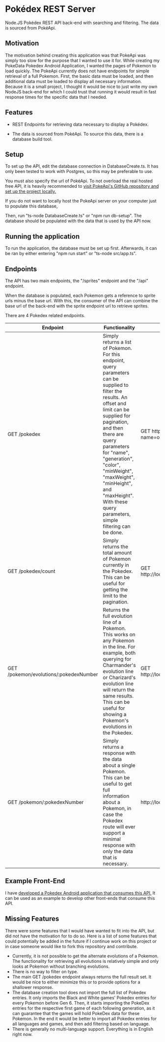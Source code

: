 # Pokédex REST Server
Node.JS Pokédex REST API back-end with searching and filtering.
The data is sourced from PokéApi.

## Motivation
The motivation behind creating this application was that PokeApi was simply too slow for the purpose that I wanted to use it for.
While creating my PokeData Pokedex Android Application, I wanted the pages of Pokemon to load quickly. The PokeApi currently does not have
endpoints for simple retrieval of a full Pokemon. First, the basic data must be loaded, and then additional data must be loaded
to display all necessary information. Because it is a small project, I thought it would be nice to just write my own NodeJS back-end for which I could trust
that running it would result in fast response times for the specific data that I needed.

## Features
* REST Endpoints for retrieving data necessary to display a Pokédex.

* The data is sourced from PokéApi. To source this data, there is a database build tool.

## Setup
To set up the API, edit the database connection in DatabaseCreate.ts. It has only been tested to work with Postgres, so
this may be preferable to use. 

You must also specify the url of PokéApi. To not overload the real hosted free API, it is heavily recommended to 
[visit PokeApi's GitHub repository and set up the project locally.](https://github.com/PokeAPI/pokeapi) 

If you do not want to locally host the PokeApi server on your computer just to populate this database, 

Then, run "ts-node DatabaseCreate.ts" or "npm run db-setup". The database should be populated with the data that is used by the API now.

## Running the application
To run the application, the database must be set up first. Afterwards, it can be ran by either entering "npm run start" or
"ts-node src/app.ts".

## Endpoints
The API has two main endpoints, the "/sprites" endpoint and the "/api" endpoint. 

When the database is populated, each Pokemon
gets a reference to sprite urls minus the base url. With this, the consumer of the API can combine the base url of the back-end
with the sprite endpoint url to retrieve sprites.

There are 4 Pokedex related endpoints.

Endpoint | Functionality | Example
--- | --- | ---
GET /pokedex | Simply returns a list of Pokemon. For this endpoint, query parameters can be supplied to filter the results. An offset and limit can be supplied for pagination, and then there are query parameters for "name", "generation", "color", "minWeight", "maxWeight", "minHeight", and "maxHeight". With these query parameters, simple filtering can be done. | GET http://localhost:8080/api/pokedex?name=oon&generation=3
GET /pokedex/count | Simply returns the total amount of Pokemon currently in the Pokedex. This can be useful for getting the limit to the pagination. | GET http://localhost:8080/api/pokedex/count
GET /pokemon/evolutions/:pokedexNumber | Returns the full evolution line of a Pokemon. This works on any Pokemon in the line. For example, both querying for Charmander's evolution line or Charizard's evolution line will return the same results. This can be useful for showing a Pokemon's evolutions in the Pokedex. | GET http://localhost:8080/pokemon/evolutions/4
GET /pokemon/:pokedexNumber | Simply returns a response with the data about a single Pokemon. This can be useful to get full information about a Pokemon, in case the Pokedex route will ever support a minimal response with only the data that is necessary. | http://localhost/8080/api/pokemon/1

## Example Front-End
I have [developed a Pokedex Android application that consumes this API.](https://github.com/sophiebushchak/pokedex-android) It can be used as an example to develop other front-ends that consume this API.

## Missing Features
There were some features that I would have wanted to fit into the API, but did not have the motivation for to do so.
Here is a list of some features that could potentially be added in the future if I continue work on this project or in case someone would like to fork this repository and contribute.
* Currently, it is not possible to get the alternate evolutions of a Pokemon. The functionality for retrieving all evolutions is relatively simple and only looks at Pokemon without branching evolutions.
* There is no way to filter on type.
* The main GET /pokedex endpoint always returns the full result set. It would be nice to either minimize this or to provide options for a shallower response.
* The database creation tool does not import the full list of Pokedex entries. It only imports the Black and White games' Pokedex entries for every Pokemon before Gen 6. Then, it starts importing the PokeDex entries for the respective first game of each following generation, as it can guarantee that the games will hold PokeDex data for these Pokemon. In the end it would be better to import all Pokedex entries for all languages and games, and then add filtering based on language.
* There is generally no multi-language support. Everything is in English right now.
